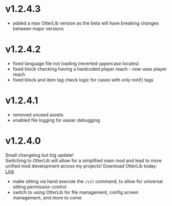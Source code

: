 # v1.2.4.3
* added a max OtterLib version as the beta will have breaking changes between major versions

# v1.2.4.2
* fixed language file not loading (reverted uppercase locales)
* fixed block checking having a hardcoded player reach - now uses player reach
* fixed block and item tag check logic for cases with only not(!) tags

# v1.2.4.1
* removed unused assets
* enabled file logging for easier debugging

# v1.2.4.0
Small changelog but big update!
\
Switching to OtterLib will allow for a simplified main mod and lead to more unified mod development across my projects! Download OtterLib today: [Link](https://modrinth.com/mod/otterlib)
* make sitting via hand execute the `/sit` command, to allow for universal sitting permission control
* switch to using OtterLib for file management, config screen management, and more to come